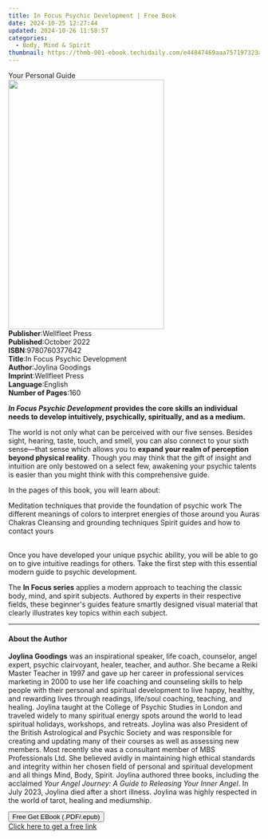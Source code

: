 ```yaml
---
title: In Focus Psychic Development | Free Book
date: 2024-10-25 12:27:44
updated: 2024-10-26 11:58:57
categories:
  - Body, Mind & Spirit
thumbnail: https://thmb-001-ebook.techidaily.com/e44847469aaa757197323a095cc2be9c6975d94959af06e8953834010b139eb6.jpg
---
```

<main id="book-container">
  <div class="flex flex-col">
    <div class="book-brief flex-1 py-6 px-4 sm:p-6 md:py-10 md:px-8">
      <!-- brief-->
      <div class="book-brief-main">Your Personal Guide</div>
    </div>
    <div
      class="book-meta-info flex-1 grid gap-4 col-start-1 col-end-3 row-start-1 sm:mb-6 sm:grid-cols-4 lg:gap-6 lg:col-start-2 lg:row-end-6 lg:row-span-6 lg:mb-0"
    >
      <div
        class="book-meta-info-left place-content-center mt-4 p-4 text-sm leading-6 col-start-2 col-span-2 dark:text-slate-400"
      >
        <img
          class="w-full h-500 object-cover rounded-lg sm:h-255 sm:col-span-2 lg:col-span-full"
          src="https://img-001-ebook.techidaily.com/48faa773fcd5672f406afa8fc292fc8fb5f54b192edd62553aa16a0e99dc93b5.jpg"
          alt=""
          width="312"
          height="500"
        />
      </div>
      <div
        class="book-meta-info-right mt-2 col-start-1 row-start-2 col-span-3 self-center"
      >
        <!-- meta data  -->
        <div class="flex flex-col px-4 md:px-8">
          <div class="flex-1">
            <strong>Publisher</strong>:<span class="px-2">Wellfleet Press</span>
          </div>
          <div class="flex-1">
            <strong>Published</strong>:<span class="px-2">October 2022</span>
          </div>
          <div class="flex-1">
            <strong>ISBN</strong>:<span class="px-2">9780760377642</span>
          </div>
          <div class="flex-1">
            <strong>Title</strong>:<span class="px-2"
              >In Focus Psychic Development</span
            >
          </div>
          <div class="flex-1">
            <strong>Author</strong>:<span class="px-2">Joylina Goodings</span>
          </div>
          <div class="flex-1">
            <strong>Imprint</strong>:<span class="px-2">Wellfleet Press</span>
          </div>
          <div class="flex-1">
            <strong>Language</strong>:<span class="px-2">English</span>
          </div>
          <div class="flex-1">
            <strong>Number of Pages</strong>:<span class="px-2">160</span>
          </div>
        </div>
      </div>
    </div>
    <div class="book-description flex-1 py-6 px-4 sm:p-6 md:py-10 md:px-8">
      <div class="book-description-main">
        <div accordion-content="" id="description">
          <p>
            <b
              ><i>In Focus Psychic Development</i> provides the core skills an
              individual needs to develop intuitively, psychically, spiritually,
              and as a medium.</b
            >
          </p>
          <p>
            The world is not only what can be perceived with our five senses.
            Besides sight, hearing, taste, touch, and smell, you can also
            connect to your sixth sense—that sense which allows you to
            <b>expand your realm of perception beyond physical reality</b>.
            Though you may think that the gift of insight and intuition are only
            bestowed on a select few, awakening your psychic talents is easier
            than you might think with this comprehensive guide.
          </p>
          <p>In the pages of this book, you will learn about:</p>
          Meditation techniques that provide the foundation of psychic work The
          different meanings of colors to interpret energies of those around you
          Auras Chakras Cleansing and grounding techniques Spirit guides and how
          to contact yours
          <p>
            <br />
            Once you have developed your unique psychic ability, you will be
            able to go on to give intuitive readings for others. Take the first
            step with this essential modern guide to psychic development.
          </p>
          <p>
            The&nbsp;<b>In Focus series</b>&nbsp;applies a modern approach to
            teaching the classic body, mind, and spirit subjects. Authored by
            experts&nbsp;in their respective fields, these beginner's guides
            feature smartly designed visual material that clearly illustrates
            key topics within each subject.&nbsp;
          </p>
        </div>
        <div class="accordion-fader"></div>
      </div>
    </div>
    <div class="book-excerpts flex-1 py-6 px-4 sm:p-6 md:py-10 md:px-8">
      <!-- excerpts-->
      <div class="book-excerpts-main">
        <hr />
        <h4 class="placeholder placeholder-heading">
          <span>About the Author</span>
        </h4>
        <p></p>
        <p>
          <b>Joylina Goodings</b>&nbsp;was an inspirational speaker, life coach,
          counselor, angel expert, psychic clairvoyant, healer, teacher, and
          author.&nbsp;She became a Reiki Master Teacher in 1997 and gave up her
          career in professional services marketing in 2000 to use her life
          coaching and counseling skills to help people with their personal and
          spiritual development to live happy, healthy, and rewarding lives
          through readings, life/soul coaching, teaching, and healing. Joylina
          taught at the College of Psychic Studies in London and
          traveled&nbsp;widely to many spiritual energy spots around the world
          to lead spiritual holidays, workshops, and retreats.&nbsp;Joylina was
          also President of the British Astrological and Psychic Society and was
          responsible for creating and updating many of their courses as well as
          assessing new members. Most recently she was a consultant member of
          MBS Professionals Ltd. She believed&nbsp;avidly in maintaining high
          ethical standards and integrity within her chosen field of personal
          and spiritual development and all things Mind, Body,
          Spirit.&nbsp;Joylina authored three books, including the acclaimed
          <i>Your Angel Journey: A Guide to Releasing Your Inner Angel</i>. In
          July 2023, Joylina died after a short illness. Joylina was highly
          respected in the world of tarot, healing and mediumship.
        </p>
        <p></p>
      </div>
    </div>
    <div
      class="book-about-author flex-1 py-6 px-4 sm:p-6 md:py-10 md:px-8"
    ></div>
    <div class="book-free-get flex-1 py-6 px-4 sm:p-6 md:py-10 md:px-8">
      <button
        id="btn-free-get"
        class="bg-blue-500 hover:bg-blue-700 text-white font-bold py-2 px-4 rounded"
      >
        Free Get EBook (.PDF/.epub)
      </button>
      <div id="countdown-display" class="px-2 text-lg mt-2"></div>
      <a
        id="free-link"
        class="hidden bg-blue-500 hover:bg-blue-700 text-white font-bold py-2 px-4 rounded"
        href="https://www.ebooks.com/en-us/book/210690800/in-focus-psychic-development/joylina-goodings/"
        target="_blank"
        >Click here to get a free link</a
      >
    </div>
    <script>
      let countdownTime = 0;
      let countdownInterval = null;
      document
        .getElementById('btn-free-get')
        .addEventListener('click', startCountdown);
      function startCountdown() {
        countdownTime = new Date().getTime() + 60000 * 3;
        countdownInterval = setInterval(updateCountdown, 1000);
        document.getElementById('btn-free-get').disabled = true;
        document
          .getElementById('btn-free-get')
          .classList.add('bg-gray-500', 'cursor-not-allowed');
      }
      function updateCountdown() {
        let currentTime = new Date().getTime();
        let timeLeft = countdownTime - currentTime;
        let secondsLeft = Math.floor(timeLeft / 1000);
        document.getElementById('countdown-display').innerHTML =
          `Remaining time: ${secondsLeft} seconds.`;
        if (secondsLeft <= 0) {
          clearInterval(countdownInterval);
          document.getElementById('btn-free-get').classList.add('hidden');
          document.getElementById('free-link').classList.remove('hidden');
          document.getElementById('countdown-display').innerHTML = '';
        }
      }
    </script>
  </div>
</main>
